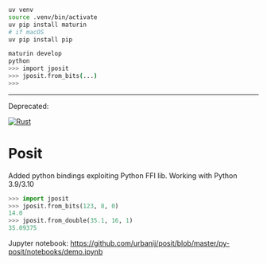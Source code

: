 ```sh
uv venv
source .venv/bin/activate
uv pip install maturin
# if macOS
uv pip install pip

maturin develop
python
>>> import jposit
>>> jposit.from_bits(...)
>>>
```

---
Deprecated:


[![Rust](https://github.com/urbanij/posit/actions/workflows/rust.yml/badge.svg)](https://github.com/urbanij/posit/actions/workflows/rust.yml)

# Posit

Added python bindings exploiting Python FFI lib.
Working with Python 3.9/3.10
```py
>>> import jposit
>>> jposit.from_bits(123, 8, 0)
14.0
>>> jposit.from_double(35.1, 16, 1)
35.09375
```

Jupyter notebook: https://github.com/urbanij/posit/blob/master/py-posit/notebooks/demo.ipynb

<!-- [![Binder](https://mybinder.org/badge_logo.svg)](https://mybinder.org/v2/gh/urbanij/posit/master?labpath=py-posit%2Fnotebooks%2Fdemo.ipynb) -->
